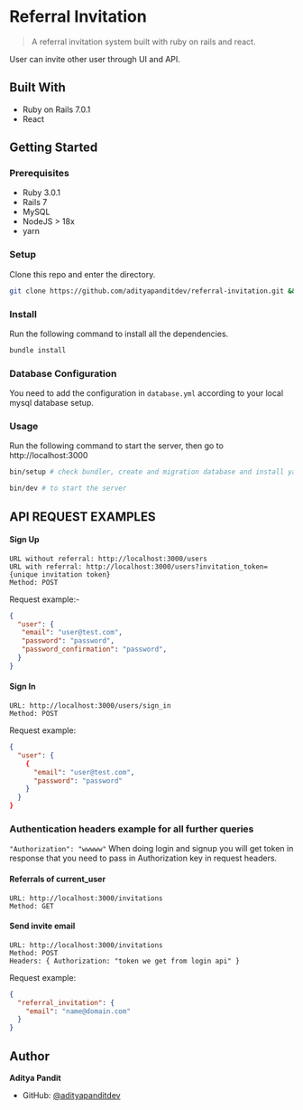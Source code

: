 # Referral Invitation

> A referral invitation system built with ruby on rails and react.

User can invite other user through UI and API.

## Built With

- Ruby on Rails 7.0.1
- React

## Getting Started

### Prerequisites

- Ruby 3.0.1
- Rails 7
- MySQL
- NodeJS > 18x
- yarn
### Setup

Clone this repo and enter the directory.

```sh
git clone https://github.com/adityapanditdev/referral-invitation.git && cd referral-invitation
```

### Install

Run the following command to install all the dependencies.

```sh
bundle install
```

### Database Configuration

You need to add the configuration in `database.yml` according to your local mysql database setup.
### Usage

Run the following command to start the server, then go to http://localhost:3000

```sh
bin/setup # check bundler, create and migration database and install yarn dependencies

bin/dev # to start the server

```
## API REQUEST EXAMPLES

#### Sign Up
```
URL without referral: http://localhost:3000/users
URL with referral: http://localhost:3000/users?invitation_token={unique invitation token}
Method: POST
```
Request example:-
```json
{
  "user": {
   "email": "user@test.com",
   "password": "password",
   "password_confirmation": "password",
  }
}
```

#### Sign In
```
URL: http://localhost:3000/users/sign_in
Method: POST
```
Request example:
```json
{
  "user": {
    {
      "email": "user@test.com",
      "password": "password"
    }
  }
}
```

### Authentication headers example for all further queries
``` "Authorization": "wwwww" ```
When doing login and signup you will get token in response that you need to pass in Authorization key in request headers.

#### Referrals of current_user
```
URL: http://localhost:3000/invitations
Method: GET
```

#### Send invite email
```
URL: http://localhost:3000/invitations
Method: POST
Headers: { Authorization: "token we get from login api" }
```
Request example:
```json
{
  "referral_invitation": {
    "email": "name@domain.com"
  }
}
```

## Author

**Aditya Pandit**

- GitHub: [@adityapanditdev](https://github.com/adityapanditdev)